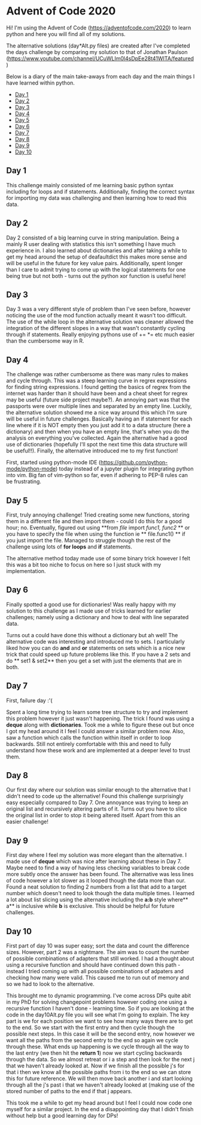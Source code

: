 # Advent of Code 2020

Hi! I'm using the Advent of Code (https://adventofcode.com/2020) to learn python and here you will find all of my solutions.

The alternative solutions (day*Alt.py files) are created after I've completed the days challenge by comparing my solution to that of Jonathan Paulson (https://www.youtube.com/channel/UCuWLIm0l4sDpEe28t41WITA/featured)

Below is a diary of the main take-aways from each day and the main things I have learned within python.

  * [Day 1](#day-1)
  * [Day 2](#day-2)
  * [Day 3](#day-3)
  * [Day 4](#day-4)
  * [Day 5](#day-5)
  * [Day 6](#day-6)
  * [Day 7](#day-7)
  * [Day 8](#day-8)
  * [Day 9](#day-9)
  * [Day 10](#day-10)

## Day 1
This challenge mainly consisted of me learning basic python syntax including for loops and if statements. Additionally, finding the correct syntax for importing my data was challenging and then learning how to read this data.

## Day 2
Day 2 consisted of a big learning curve in string manipulation. Being a mainly R user dealing with statistics this isn't something I have much experience in. I also learned about dictionaries and after taking a while to get my head around the setup of deafaultdict this makes more sense and will be useful in the future for key value pairs. Additionally, spent longer than I care to admit trying to come up with the logical statements for one being true but not both - turns out the python xor function is useful here!

## Day 3
Day 3 was a very different style of problem than I've seen before, however noticing the use of the mod function actually meant it wasn't too difficult. The use of the while loop in the alternative solution was cleaner allowed the integration of the different slopes in a way that wasn't constantly cycling through if statements. Really enjoying pythons use of += \*= etc much easier than the cumbersome way in R.

## Day 4
The challenge was rather cumbersome as there was many rules to makes and cycle through. This was a steep learning curve in regrex expressions for finding string expressions. I found getting the basics of regrex from the internet was harder than it should have been and a cheat sheet for regrex may be useful (future side project maybe?). An annoying part was that the passports were over multiple lines and separated by an empty line. Luckily, the alternative solution showed me a nice way around this which I'm sure will be useful in future challenges. Basically having an if statement for each line where if it is NOT empty then you just add it to a data structure (here a dictionary) and then when you have an empty line, that's when you do the analysis on everything you've collected. Again the alternative had a good use of dictionaries (hopefully I'll spot the next time this data structure will be useful!!). Finally, the alternative introduced me to my first function!

First, started using python-mode IDE (https://github.com/python-mode/python-mode) today instead of a jupyter plugin for integrating python into vim. Big fan of vim-python so far, even if adhering to PEP-8 rules can be frustrating.

## Day 5
First, truly annoying challenge! Tried creating some new functions, storing them in a different file and then import them - could I do this for a good hour; no. Eventually, figured out using **from *file* import *func1, func2* ** or you have to specify the file when using the function ie ** file.func1() ** if you just import the file. Managed to struggle though the rest of the challenge using lots of **for loops** and **if** statements. 

The alternative method today made use of some binary trick however I felt this was a bit too niche to focus on here so I just stuck with my implementation. 

## Day 6
Finally spotted a good use for dictionaries! Was really happy with my solution to this challenge as I made use of tricks learned for earlier challenges; namely using a dictionary and how to deal with line separated data. 

Turns out a could have done this without a dictionary but ah well! The alternative code was interesting and introduced me to sets. I particularly liked how you can do **and** and **or** statements on sets which is a nice new trick that could speed up future problems like this. If you have a 2 sets and do ** set1 & set2** then you get a set with just the elements that are in both.

## Day 7
First, failure day :'( 

Spent a long time trying to learn some tree structure to try and implement this problem however it just wasn't happening. The trick I found was using a **deque** along with **dictionaries**. Took me a while to figure these out but once I got my head around it I feel I could answer a similar problem now. Also, saw a function which calls the function within itself in order to loop backwards. Still not entirely comfortable with this and need to fully understand how these work and are implemented at a deeper level to trust them.

## Day 8
Our first day where our solution was similar enough to the alternative that I didn't need to code up the alternative! Found this challenge surprisingly easy especially compared to Day 7. One annoyance was trying to keep an original list and recursively altering parts of it. Turns out you have to slice the original list in order to stop it being altered itself. Apart from this an easier challenge!


## Day 9
First day where I feel my solution was more elegant than the alternative. I made use of **deque** which was nice after learning about these in Day 7. Maybe need to find a way of having less checking variables to break code more subtly once the answer has been found. The alternative was less lines of code however a lot slower as it looped though the data more than our. Found a neat solution to finding 2 numbers from a list that add to a target number which doesn't need to look though the data multiple times. I learned a lot about list slicing using the alternative including the **a:b** style where** a** is inclusive while **b** is exclusive. This should be helpful for future challenges.

## Day 10
First part of day 10 was super easy; sort the data and count the difference sizes. However, part 2 was a nightmare. The aim was to count the number of possible combinations of adapters that still worked. I had a thought about using a recursive function and should have continued down this path - instead I tried coming up with all possible combinations of adpaters and checking how many were valid. This caused me to run out of memory and so we had to look to the alternative. 

This brought me to dynamic programming. I've come across DPs quite abit in my PhD for solving changepoint problems however coding one using a recursive function I haven't done - learning time. So if you are looking at the code in the day10Alt.py file you will see what I'm going to explain. The key part is we for each position we want to see how many ways there are to get to the end. So we start with the first entry and then cycle though the possible next steps. In this case it will be the second entry, now however we want all the paths from the second entry to the end so again we cycle through these. What ends up happening is we cycle through all the way to the last entry (we then hit the **return 1**) now we start cycling backwards through the data. So we almost retreat or i a step and then look for the next j that we haven't already looked at. Now if we finish all the possible j's for that i then we know all the possible paths from i to the end so we can store this for future reference. We will then move back another i and start looking through all the j's past i that we haven't already looked at (making use of the stored number of paths to the end if that j appears.

This took me a while to get my head around but I feel I could now code one myself for a similar project. In the end a disappointing day that I didn't finish without help but a good learning day for DPs!
